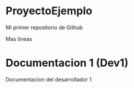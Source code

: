 # ProyectoEjemplo
Mi primer repositorio de Github


Mas lineas

# Documentacion 1 (Dev1)
Documentacion del desarrollador 1
